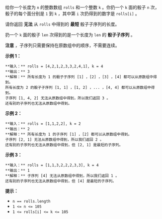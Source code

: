 给你一个长度为 `n` 的整数数组 `rolls` 和一个整数 `k` 。你扔一个 `k` 面的骰子 `n` 次，骰子的每个面分别是 `1` 到 `k`
，其中第 `i` 次扔得到的数字是 `rolls[i]` 。

请你返回 **无法**  从 `rolls` 中得到的 **最短**  骰子子序列的长度。

扔一个 `k` 面的骰子 `len` 次得到的是一个长度为 `len` 的 **骰子子序列**  。

**注意**  ，子序列只需要保持在原数组中的顺序，不需要连续。



**示例 1：**

    
    
    **输入：** rolls = [4,2,1,2,3,3,2,4,1], k = 4
    **输出：** 3
    **解释：** 所有长度为 1 的骰子子序列 [1] ，[2] ，[3] ，[4] 都可以从原数组中得到。
    所有长度为 2 的骰子子序列 [1, 1] ，[1, 2] ，... ，[4, 4] 都可以从原数组中得到。
    子序列 [1, 4, 2] 无法从原数组中得到，所以我们返回 3 。
    还有别的子序列也无法从原数组中得到。

**示例 2：**

    
    
    **输入：** rolls = [1,1,2,2], k = 2
    **输出：** 2
    **解释：** 所有长度为 1 的子序列 [1] ，[2] 都可以从原数组中得到。
    子序列 [2, 1] 无法从原数组中得到，所以我们返回 2 。
    还有别的子序列也无法从原数组中得到，但 [2, 1] 是最短的子序列。
    

**示例 3：**

    
    
    **输入：** rolls = [1,1,3,2,2,2,3,3], k = 4
    **输出：** 1
    **解释：** 子序列 [4] 无法从原数组中得到，所以我们返回 1 。
    还有别的子序列也无法从原数组中得到，但 [4] 是最短的子序列。
    



**提示：**

  * `n == rolls.length`
  * `1 <= n <= 105`
  * `1 <= rolls[i] <= k <= 105`

